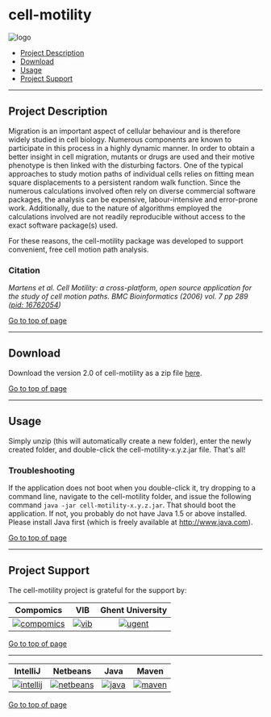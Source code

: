 # cell-motility
![logo](http://genesis.ugent.be/uvpublicdata/cell_motility/cell_motility_logo.png) 

 * [Project Description](#project-description)
 * [Download](#download)
 * [Usage](#usage)
 * [Project Support](#project-support)

----

## Project Description

Migration is an important aspect of cellular behaviour and is therefore widely studied in cell biology. Numerous components are known to participate in this process in a highly dynamic manner. In order to obtain a better insight in cell migration, mutants or drugs are used and their motive phenotype is then linked with the disturbing factors. One of the typical approaches to study motion paths of individual cells relies on fitting mean square displacements to a persistent random walk function. Since the numerous calculations involved often rely on diverse commercial software packages, the analysis can be expensive, labour-intensive and error-prone work. Additionally, due to the nature of algorithms employed the calculations involved are not readily reproducible without access to the exact software package(s) used.

For these reasons, the cell-motility package was developed to support convenient, free cell motion path analysis.

### Citation
*Martens et al. Cell Motility: a cross-platform, open source application for the study of cell motion paths. BMC Bioinformatics (2006) vol. 7 pp 289 ([pid: 16762054](http://www.ncbi.nlm.nih.gov/pubmed/16762054))*

[Go to top of page](#cell-motility)

----

## Download
Download the version 2.0 of cell-motility as a zip file [here](http://genesis.ugent.be/uvpublicdata/cell_motility/cell-motility-2.0.zip).

[Go to top of page](#cell-motility)

----

## Usage
Simply unzip (this will automatically create a new folder), enter the newly created folder, and double-click the cell-motility-x.y.z.jar file. That's all!

### Troubleshooting
If the application does not boot when you double-click it, try dropping to a command line, navigate to the cell-motility folder, and issue the following command `java -jar cell-motility-x.y.z.jar`. That should boot the application. If not, you probably do not have Java 1.5 or above installed. Please install Java first (which is freely available at http://www.java.com).

[Go to top of page](#cell-motility)

----

## Project Support

The cell-motility project is grateful for the support by:

| Compomics | VIB | Ghent University|
|:--:|:--:|:--:|
| [![compomics](http://genesis.ugent.be/public_data/image/compomics.png)](http://www.compomics.com) | [![vib](http://genesis.ugent.be/public_data/image/vib.png)](http://www.vib.be) | [![ugent](http://genesis.ugent.be/public_data/image/ugent.png)](http://www.ugent.be/en) |

[Go to top of page](#cell-motility)

----

| IntelliJ | Netbeans | Java | Maven |
|:--:|:--:|:--:|:--:|
| [![intellij](https://www.jetbrains.com/idea/docs/logo_intellij_idea.png)](https://www.jetbrains.com/idea/) | [![netbeans](https://netbeans.org/images_www/visual-guidelines/NB-logo-single.jpg)](https://netbeans.org/) | [![java](http://genesis.ugent.be/public_data/image/java.png)](http://java.com/en/) | [![maven](http://genesis.ugent.be/public_data/image/maven.png)](http://maven.apache.org/) |

[Go to top of page](#cell-motility)
